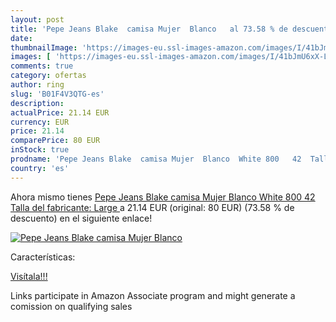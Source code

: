 ```yaml
---
layout: post
title: 'Pepe Jeans Blake  camisa Mujer  Blanco   al 73.58 % de descuento'
date: 
thumbnailImage: 'https://images-eu.ssl-images-amazon.com/images/I/41bJmU6xX-L._SL200_.jpg'
images: [ 'https://images-eu.ssl-images-amazon.com/images/I/41bJmU6xX-L._SL200_.jpg' ]
comments: true
category: ofertas
author: ring
slug: 'B01F4V3QTG-es'
description:
actualPrice: 21.14 EUR
currency: EUR
price: 21.14
comparePrice: 80 EUR
inStock: true
prodname: 'Pepe Jeans Blake  camisa Mujer  Blanco  White 800   42  Talla del fabricante: Large '
country: 'es'
---
```


Ahora mismo tienes [Pepe Jeans Blake  camisa Mujer  Blanco  White 800   42  Talla del fabricante: Large ](https://www.amazon.es/dp/B01F4V3QTG/?tag=tolees-21) a 21.14 EUR (original: 80 EUR) (73.58 %  de descuento) en el siguiente enlace!

[![Pepe Jeans Blake  camisa Mujer  Blanco  ](https://images-eu.ssl-images-amazon.com/images/I/41bJmU6xX-L._SL200_.jpg)](https://www.amazon.es/dp/B01F4V3QTG/?tag=tolees-21)

Características:


[Visítala!!!](https://www.amazon.es/dp/B01F4V3QTG/?tag=tolees-21)

Links participate in Amazon Associate program and might generate a comission on qualifying sales
